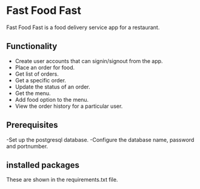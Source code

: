 # Fast Food Fast
Fast Food Fast is a food delivery service app for a restaurant.

## Functionality
- Create user accounts that can signin/signout from the app.
- Place an order for food.
- Get list of orders.
- Get a specific order.
- Update the status of an order.
- Get the menu.
- Add food option to the menu.
- View the order history for a particular user.

## Prerequisites
-Set up the postgresql database.
-Configure the database name, password and portnumber.

## installed packages
These are shown in the requirements.txt file.